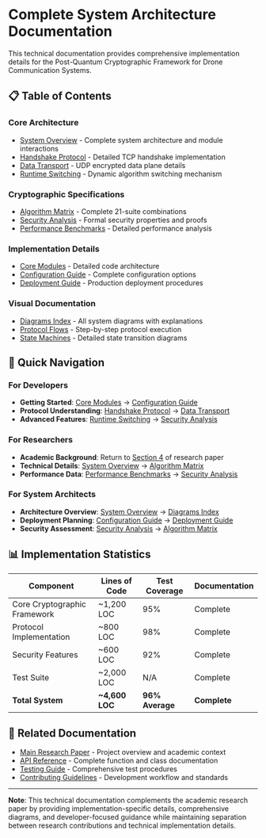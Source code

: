 # Complete System Architecture Documentation

This technical documentation provides comprehensive implementation details for the Post-Quantum Cryptographic Framework for Drone Communication Systems.

## 📋 Table of Contents

### Core Architecture
- [System Overview](system-overview.md) - Complete system architecture and module interactions
- [Handshake Protocol](handshake-protocol.md) - Detailed TCP handshake implementation
- [Data Transport](data-transport.md) - UDP encrypted data plane details
- [Runtime Switching](runtime-switching.md) - Dynamic algorithm switching mechanism

### Cryptographic Specifications
- [Algorithm Matrix](algorithm-matrix.md) - Complete 21-suite combinations
- [Security Analysis](security-analysis.md) - Formal security properties and proofs
- [Performance Benchmarks](performance-benchmarks.md) - Detailed performance analysis

### Implementation Details
- [Core Modules](core-modules.md) - Detailed code architecture
- [Configuration Guide](configuration.md) - Complete configuration options
- [Deployment Guide](deployment.md) - Production deployment procedures

### Visual Documentation
- [Diagrams Index](../diagrams/README.md) - All system diagrams with explanations
- [Protocol Flows](protocol-flows.md) - Step-by-step protocol execution
- [State Machines](state-machines.md) - Detailed state transition diagrams

## 🚀 Quick Navigation

### For Developers
- **Getting Started**: [Core Modules](core-modules.md) → [Configuration Guide](configuration.md)
- **Protocol Understanding**: [Handshake Protocol](handshake-protocol.md) → [Data Transport](data-transport.md)
- **Advanced Features**: [Runtime Switching](runtime-switching.md) → [Security Analysis](security-analysis.md)

### For Researchers
- **Academic Background**: Return to [Section 4](../../SECTION_4_CRYPTOGRAPHIC_FRAMEWORK.md) of research paper
- **Technical Details**: [System Overview](system-overview.md) → [Algorithm Matrix](algorithm-matrix.md)
- **Performance Data**: [Performance Benchmarks](performance-benchmarks.md) → [Security Analysis](security-analysis.md)

### For System Architects
- **Architecture Overview**: [System Overview](system-overview.md) → [Diagrams Index](../diagrams/README.md)
- **Deployment Planning**: [Configuration Guide](configuration.md) → [Deployment Guide](deployment.md)
- **Security Assessment**: [Security Analysis](security-analysis.md) → [Algorithm Matrix](algorithm-matrix.md)

## 📊 Implementation Statistics

| Component | Lines of Code | Test Coverage | Documentation |
|-----------|---------------|---------------|---------------|
| Core Cryptographic Framework | ~1,200 LOC | 95% | Complete |
| Protocol Implementation | ~800 LOC | 98% | Complete |
| Security Features | ~600 LOC | 92% | Complete |
| Test Suite | ~2,000 LOC | N/A | Complete |
| **Total System** | **~4,600 LOC** | **96% Average** | **Complete** |

## 🔗 Related Documentation

- [Main Research Paper](../../README.md) - Project overview and academic context
- [API Reference](api-reference.md) - Complete function and class documentation
- [Testing Guide](testing-guide.md) - Comprehensive test procedures
- [Contributing Guidelines](contributing.md) - Development workflow and standards

---

**Note**: This technical documentation complements the academic research paper by providing implementation-specific details, comprehensive diagrams, and developer-focused guidance while maintaining separation between research contributions and technical implementation details.